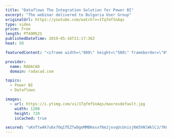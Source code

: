 ```yaml
---
title: "Dataflows The Integration Solution for Power BI"
excerpt: "The webinar delivered to Bulgaria User Group"
originalUrl: https://youtube.com/watch?v=1TqfmfSnAqs
type: video
price: Free
length: PT49M52S
publishedDateTime: 2019-05-16T21:17:36Z
heat: 50

featuredContent: "<iframe width=\"800\" height=\"500\" frameborder=\"0\" src=\"https://www.youtube.com/embed/1TqfmfSnAqs\" allow=\"accelerometer; autoplay; encrypted-media; gyroscope; picture-in-picture\" allowfullscreen></iframe>"

provider:
  name: RADACAD
  domain: radacad.com

topics:
  - Power BI
  - Dataflows

images:
  - url: https://i.ytimg.com/vi/1TqfmfSnAqs/maxresdefault.jpg
    width: 1280
    height: 720
    isCached: true

secured: "uKnTtw4k7u6x7OqIfEZTwDgeMMBKesxf6mJjxvqUcUnisjRA5hNlWklCJ/7KGFhuIpbsWaylFjRpHWCsGebvUTULOgBV2F+vQw4HS4Sn5Gt92WKYi38Dq92y2xDRtqeDhj43NqbbCOyibjRxh9nVDFCQzx1Tx6lvnB/Kepf57GXJPJ867Bx+5iUssX2VqBm0eiU7oiRkt+Y27eX1tbksfmOru0F1yU/oMtdCDZtb6qA1VjTlVHk5rSI4Ym6uxn2J1YFvDWnqFmAmgbF+UcQk6xj1Az1NdIEJslOjyHW/o6Zz9kbLTYcU/VFjNBk9ETwt+ZhSFDRJsVRMzxJDLUPHRaxA3o+qeJLYwODrn/eT5ZPC+XdjSOlKSC3L1eQ92AKtzznprMuNV7jNulN3wBMqt8+qx7WUZGRH8fQjklCOvgg=;7sr24XyGHWYPSpTCxePb8w=="
---
```



